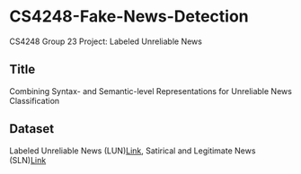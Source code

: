 # CS4248-Fake-News-Detection
CS4248 Group 23 Project: Labeled Unreliable News
## Title
Combining Syntax- and Semantic-level Representations for Unreliable News Classification
## Dataset
Labeled Unreliable News (LUN)[Link](https://github.com/BUPT-GAMMA/CompareNet_FakeNewsDetection/releases/tag/dataset), Satirical and Legitimate News (SLN)[Link](http://victoriarubin.fims.uwo.ca/news-verification/data-to-go/)
